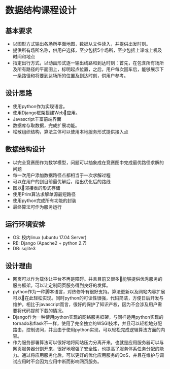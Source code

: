 #   数据结构课程设计

##  基本要求
*   以图形方式输出各场所平面地图，数据从文件读入，并提供出发时刻。
*   提供所有场所名称，供用户选择，至少包括5个场所，至少包括上课或上机及时间和地点
*   指定出行方式，以动画形式逐一输出线路和到达时刻：首先，在包含所有场所及所有路径的平面图上，标明起点位置，之后，用户每次回车后，能够展示下一条路径和将要到达场所的位置及到达时刻，供用户参考。

##  设计思路
*   使用python作为实现语言。
*   使用Django框架搭建Web应用。
*   Javascript丰富前端界面
*   数据库存取数据，完成扩展功能。
*   松散组织结构，算法主体可以使用本地服务形式提供接入点

##  数据结构设计
*   以完全竞赛图作为数学模型，问题可以抽象成在竞赛图中完成最优路径求解的问题
*   每一次用户添加数据路径点都相当于一次求解过程
*   可以在用户的到目前最优解后，给出优化后的路线
*   图以邻接表的形式存储
*   使用Prim算法求解单源最短路径
*   使用python完成所有功能的封装
*   最终算法可作为服务运行

##  运行环境安排
*   OS:     校内linux (ubuntu 17.04 Server)
*   RE:     Django  (Apache2 + python 2.7)
*   DB:     sqlite3

##  设计理由
*   网页可以作为载体让平台不再是障碍。并且目前又很多能够提供优秀服务的服务框架。可以让定制网页服务得到良好的发挥。
*   python作为一种脚本语言，对热修补有很好支持。算法更新以及网站内容扩展可以在此轻松实现。同时python的可读性很强，代码简洁，方便日后开发与维护。相比于javascript而言，很好的保护了知识产权，因为不会涉及用户需要将代码提前下载的情况。
*   Django作为一种使用python实现的网络服务框架，与同样适用python实现的tornado和flask不一样，使用了完全独立的WSGI技术，并且可以轻松地分配路由，控制访问，并且由于使用python实现，可以轻松完成逻辑算法方面的内容。
*   作为服务部署算法可以很好地将网站压力分离开来。也就是应用服务器可以与网页服务器分割开来，很好地增强了安全性，也提高了服务体系任务分配的能力。通过将应用服务化后，可以更好的优化应用服务的QoS，并且在维护与调试应用时不会因为应用中断而影响网页服务。
